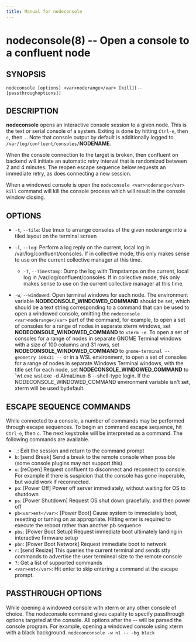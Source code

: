 ```yaml
---
title: Manual for nodeconsole
---
```


nodeconsole(8) -- Open a console to a confluent node
=====================================================

## SYNOPSIS
`nodeconsole [options] <var>noderange</var> [kill][-- [passthroughoptions]]`

## DESCRIPTION

**nodeconsole** opens an interactive console session to a given node.  This is the
text or serial console of a system.  Exiting is done by hitting `Ctrl-e`, then `c`,
 then `.`.  Note that console output by default is additionally logged to
`/var/log/confluent/consoles/`**NODENAME**.

When the console connection to the target is broken, then confluent on backend
will initiate an automatic retry interval that is randomized between 2 and 4 minutes.
The reopen escape sequence below requests an immediate retry, as does connecting
a new session.

When a windowed console is open the `nodeconsole <var>noderange</var> kill` command will kill the
console process which will result in the console window closing. 

## OPTIONS

* `-t`, `--tile`:
  Use tmux to arrange consoles of the given noderange into a tiled layout on
  the terminal screen

* `-l`, `--log`:
  Perform a log reply on the current, local log in /var/log/confluent/consoles.
  If in collective mode, this only makes sense to use on the current collective
  manager at this time.

  * `-T`, `--Timestamp`:
 Dump the log with Timpstamps on the current, local log in /var/log/confluent/consoles.
  If in collective mode, this only makes sense to use on the current collective
  manager at this time.
  
* `-w`, `--windowed`:
  Open terminal windows for each node.  The
  environment variable **NODECONSOLE_WINDOWED_COMMAND**
  should be set, which should be a text string corresponding
  to a command that can be used to open a windowed console,
  omitting the `nodeconsole <var>noderange</var>` part of the
  command, for example, to open a set of consoles for a
  range of nodes in separate xterm windows, set
  **NODECONSOLE_WINDOWED_COMMAND** to `xterm -e`.  To open a
  set of consoles for a range of nodes in separate
  GNOME Terminal windows with a size of 100 columns and
  31 rows, set **NODECONSOLE_WINDOWED_COMMAND**
  to `gnome-terminal --geometry 100x31 --` or in a WSL
  environment, to open a set of consoles for a range of
  nodes in separate Windows Terminal windows, with the
  title set for each node, set **NODECONSOLE_WINDOWED_COMMAND**
  to `wt.exe wsl.exe -d AlmaLinux-8 --shell-type login.  If the
  NODECONSOLE_WINDOWED_COMMAND environment variable isn't set,
  xterm will be used bydefault.

## ESCAPE SEQUENCE COMMANDS

While connected to a console, a number of commands may be performed through escape
sequences.  To begin an command escape sequence, hit `Ctrl-e`, then `c`.  The next
keystroke will be interpreted as a command.  The following commands are available.

* `.`:
  Exit the session and return to the command prompt
* `b`:
  [send Break]
  Send a break to the remote console when possible (some console plugins may not support this)
* `o`:
  [reOpen]
  Request confluent to disconnect and reconnect to console.  For example if there is suspicion
  that the console has gone inoperable, but would work if reconnected.
* `po`:
  [Power Off]
  Power off server immediately, without waiting for OS to shutdown
* `ps`:
  [Power Shutdown]
  Request OS shut down gracefully, and then power off
* `pb<var>ent</var>`:
  [Power Boot]
  Cause system to immediately boot, resetting or turning on as appropriate.
  Hitting enter is required to execute the reboot rather than another pb sequence
* `pbs`:
  [Power Boot Setup]
  Request immediate boot ultimately landing in interactive firmware setup
* `pbn`:
  [Power Boot Network]
  Request immediate boot to network
* `r`:
  [send Resize]
  This queries the current terminal and sends stty commands to advertise the user termineal
  size to the remote console
* `?`:
  Get a list of supported commands
* `<var>ent</var>`:
  Hit enter to skip entering a command at the escape prompt.


## PASSTHROUGH OPTIONS

While opening a windowed console with xterm or any other console of choice. The 
nodeconsole command gives capality to specify passthrough options targeted at 
the console. All options after the -- will be parsed the console program. For 
example, opening a windowed console using xterm with a black background. 
`nodeconconsole -w n1 -- -bg black`  




[SYNOPSIS]: #SYNOPSIS "SYNOPSIS"
[DESCRIPTION]: #DESCRIPTION "DESCRIPTION"
[OPTIONS]: #OPTIONS "OPTIONS"
[ESCAPE SEQUENCE COMMANDS]: #ESCAPE-SEQUENCE-COMMANDS "ESCAPE SEQUENCE COMMANDS"
[PASSTHROUGH OPTIONS]: #PASSTHROUGH-OPTIONS "PASSTHROUGH OPTIONS"


[collate(1)]: collate.html
[collective(1)]: collective.html
[confetty(8)]: confetty.html
[confluent2hosts(8)]: confluent2hosts.html
[confluentdbutil(8)]: confluentdbutil.html
[confluent(8)]: confluent.html
[l2traceroute(8)]: l2traceroute.html
[nodeapply(8)]: nodeapply.html
[nodeattribexpressions(5)]: nodeattribexpressions.html
[nodeattrib(8)]: nodeattrib.html
[nodebmcpassword(8)]: nodebmcpassword.html
[nodebmcreset(8)]: nodebmcreset.html
[nodeboot(8)]: nodeboot.html
[nodeconfig(8)]: nodeconfig.html
[nodeconsole(8)]: nodeconsole.html
[nodedefine(8)]: nodedefine.html
[nodedeploy(8)]: nodedeploy.html
[nodediscover(8)]: nodediscover.html
[nodeeventlog(8)]: nodeeventlog.html
[nodefirmware(8)]: nodefirmware.html
[nodegroupattrib(8)]: nodegroupattrib.html
[nodegroupdefine(8)]: nodegroupdefine.html
[nodegrouplist(8)]: nodegrouplist.html
[nodegroupremove(8)]: nodegroupremove.html
[nodehealth(8)]: nodehealth.html
[nodeidentify(8)]: nodeidentify.html
[nodeinventory(8)]: nodeinventory.html
[nodelicense(8)]: nodelicense.html
[nodelist(8)]: nodelist.html
[nodemedia(8)]: nodemedia.html
[nodeping(8)]: nodeping.html
[nodepower(8)]: nodepower.html
[noderange(5)]: noderange.html
[noderemove(8)]: noderemove.html
[nodereseat(8)]: nodereseat.html
[nodersync(8)]: nodersync.html
[noderun(8)]: noderun.html
[nodesensors(8)]: nodesensors.html
[nodesetboot(8)]: nodesetboot.html
[nodeshell(8)]: nodeshell.html
[nodestorage(8)]: nodestorage.html
[nodesupport(8)]: nodesupport.html
[osdeploy(8)]: osdeploy.html
[stats(8)]: stats.html
